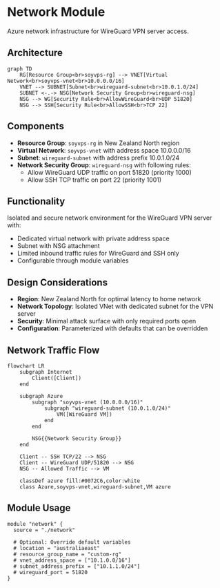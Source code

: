 # Network Module

Azure network infrastructure for WireGuard VPN server access.

## Architecture

```mermaid
graph TD
    RG[Resource Group<br>soyvps-rg] --> VNET[Virtual Network<br>soyvps-vnet<br>10.0.0.0/16]
    VNET --> SUBNET[Subnet<br>wireguard-subnet<br>10.0.1.0/24]
    SUBNET <-.-> NSG[Network Security Group<br>wireguard-nsg]
    NSG --> WG[Security Rule<br>AllowWireGuard<br>UDP 51820]
    NSG --> SSH[Security Rule<br>AllowSSH<br>TCP 22]
```

## Components

- **Resource Group**: `soyvps-rg` in New Zealand North region
- **Virtual Network**: `soyvps-vnet` with address space 10.0.0.0/16
- **Subnet**: `wireguard-subnet` with address prefix 10.0.1.0/24
- **Network Security Group**: `wireguard-nsg` with following rules:
  - Allow WireGuard UDP traffic on port 51820 (priority 1000)
  - Allow SSH TCP traffic on port 22 (priority 1001)

## Functionality

Isolated and secure network environment for the WireGuard VPN server with:

- Dedicated virtual network with private address space
- Subnet with NSG attachment
- Limited inbound traffic rules for WireGuard and SSH only
- Configurable through module variables

## Design Considerations

- **Region**: New Zealand North for optimal latency to home network
- **Network Topology**: Isolated VNet with dedicated subnet for the VPN server
- **Security**: Minimal attack surface with only required ports open
- **Configuration**: Parameterized with defaults that can be overridden

## Network Traffic Flow

```mermaid
flowchart LR
    subgraph Internet
        Client([Client])
    end
    
    subgraph Azure
        subgraph "soyvps-vnet (10.0.0.0/16)"
            subgraph "wireguard-subnet (10.0.1.0/24)"
                VM([WireGuard VM])
            end
        end
        
        NSG{{Network Security Group}}
    end
    
    Client -- SSH TCP/22 --> NSG
    Client -- WireGuard UDP/51820 --> NSG
    NSG -- Allowed Traffic --> VM
    
    classDef azure fill:#0072C6,color:white
    class Azure,soyvps-vnet,wireguard-subnet,VM azure
```

## Module Usage

```hcl
module "network" {
  source = "./network"
  
  # Optional: Override default variables
  # location = "australiaeast"
  # resource_group_name = "custom-rg"
  # vnet_address_space = ["10.1.0.0/16"]
  # subnet_address_prefix = ["10.1.1.0/24"]
  # wireguard_port = 51820
}
```
